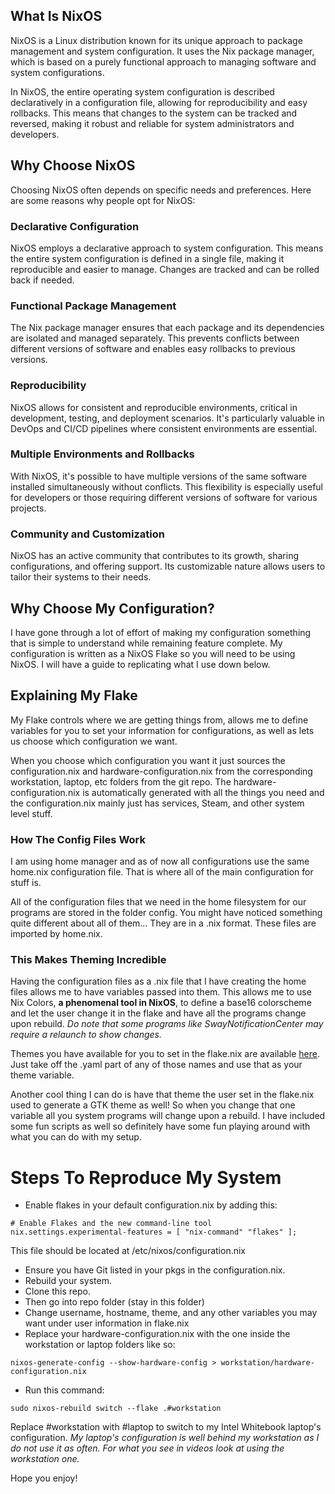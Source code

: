 
## What Is NixOS

NixOS is a Linux distribution known for its unique approach to package management and system configuration. It uses the Nix package manager, which is based on a purely functional approach to managing software and system configurations.

In NixOS, the entire operating system configuration is described declaratively in a configuration file, allowing for reproducibility and easy rollbacks. This means that changes to the system can be tracked and reversed, making it robust and reliable for system administrators and developers.

## Why Choose NixOS

Choosing NixOS often depends on specific needs and preferences. Here are some reasons why people opt for NixOS:

### Declarative Configuration

NixOS employs a declarative approach to system configuration. This means the entire system configuration is defined in a single file, making it reproducible and easier to manage. Changes are tracked and can be rolled back if needed.

### Functional Package Management

The Nix package manager ensures that each package and its dependencies are isolated and managed separately. This prevents conflicts between different versions of software and enables easy rollbacks to previous versions.

### Reproducibility

NixOS allows for consistent and reproducible environments, critical in development, testing, and deployment scenarios. It's particularly valuable in DevOps and CI/CD pipelines where consistent environments are essential.

### Multiple Environments and Rollbacks 

With NixOS, it's possible to have multiple versions of the same software installed simultaneously without conflicts. This flexibility is especially useful for developers or those requiring different versions of software for various projects.

### Community and Customization

NixOS has an active community that contributes to its growth, sharing configurations, and offering support. Its customizable nature allows users to tailor their systems to their needs.

## Why Choose My Configuration?

I have gone through a lot of effort of making my configuration something that is simple to understand while remaining feature complete. My configuration is written as a NixOS Flake so you will need to be using NixOS. I will have a guide to replicating what I use down below.

## Explaining My Flake

My Flake controls where we are getting things from, allows me to define variables for you to set your information for configurations, as well as lets us choose which configuration we want. 

When you choose which configuration you want it just sources the configuration.nix and hardware-configuration.nix from the corresponding workstation, laptop, etc folders from the git repo. The hardware-configuration.nix is automatically generated with all the things you need and the configuration.nix mainly just has services, Steam, and other system level stuff. 

### How The Config Files Work

I am using home manager and as of now all configurations use the same home.nix configuration file. That is where all of the main configuration for stuff is. 

All of the configuration files that we need in the home filesystem for our programs are stored in the folder config. You might have noticed something quite different about all of them... They are in a .nix format. These files are imported by home.nix. 

### This Makes Theming Incredible

Having the configuration files as a .nix file that I have creating the home files allows me to have variables passed into them. This allows me to use Nix Colors, **a phenomenal tool in NixOS**, to define a base16 colorscheme and let the user change it in the flake and have all the programs change upon rebuild. *Do note that some programs like SwayNotificationCenter may require a relaunch to show changes.*

Themes you have available for you to set in the flake.nix are available [here](https://github.com/tinted-theming/base16-schemes). Just take off the .yaml part of any of those names and use that as your theme variable.

Another cool thing I can do is have that theme the user set in the flake.nix used to generate a GTK theme as well! So when you change that one variable all you system programs will change upon a rebuild. I have included some fun scripts as well so definitely have some fun playing around with what you can do with my setup.

# Steps To Reproduce My System

- Enable flakes in your default configuration.nix by adding this:

```
# Enable Flakes and the new command-line tool
nix.settings.experimental-features = [ "nix-command" "flakes" ];
```

This file should be located at /etc/nixos/configuration.nix

- Ensure you have Git listed in your pkgs in the configuration.nix.
- Rebuild your system.
- Clone this repo.
- Then go into repo folder (stay in this folder)
- Change username, hostname, theme, and any other variables you may want under user information in flake.nix
- Replace your hardware-configuration.nix with the one inside the workstation or laptop folders like so:

```
nixos-generate-config --show-hardware-config > workstation/hardware-configuration.nix
```

- Run this command:

```
sudo nixos-rebuild switch --flake .#workstation
```

Replace #workstation with #laptop to switch to my Intel Whitebook laptop's configuration. *My laptop's configuration is well behind my workstation as I do not use it as often. For what you see in videos look at using the workstation one.*

Hope you enjoy!
